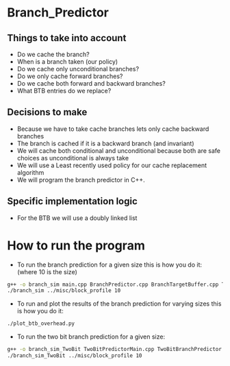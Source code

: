# Branch_Predictor

## Things to take into account

- Do we cache the branch?
- When is a branch taken (our policy)
- Do we cache only unconditional branches?
- Do  we only cache forward branches?
- Do we cache both forward and backward branches?
- What BTB entries do we replace?

## Decisions to make

- Because we have to take cache branches lets only cache backward branches
- The branch is cached if it is a backward branch (and invariant)
- We will cache both conditional and unconditional because both are safe choices as unconditional is always take
- We will use a Least recently used policy for our cache replacement algorithm
- We will program the branch predictor in C++. 

## Specific implementation logic
- For the BTB we will use a doubly linked list

# How to run the program

- To run the branch prediction for a given size this is how you do it: (where 10 is the size)
```bash
g++ -o branch_sim main.cpp BranchPredictor.cpp BranchTargetBuffer.cpp TraceReader.cpp                                                                      ‹git:main ✘› 11:41.48 Sat Mar 22 2025 >>>
./branch_sim ../misc/block_profile 10
```
- To run and plot the results of the branch prediction for varying sizes this is how you do it:
```bash
./plot_btb_overhead.py
```
- To run the two bit branch prediction for a given size:
```bash
g++ -o branch_sim_TwoBit TwoBitPredictorMain.cpp TwoBitBranchPredictor.cpp BranchTargetBuffer.cpp TraceReader.cpp
./branch_sim_TwoBit ../misc/block_profile 10
```